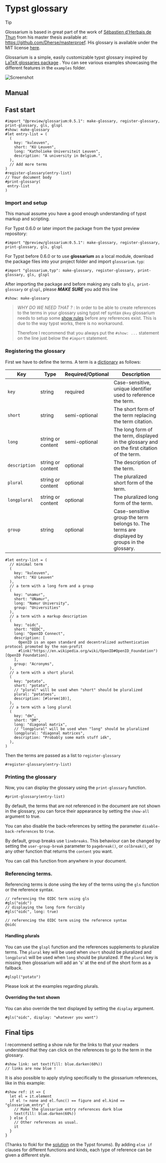 # Typst glossary

> [!TIP]
> Glossarium is based in great part of the work of [Sébastien d'Herbais de Thun](https://github.com/Dherse) from his master thesis available at: <https://github.com/Dherse/masterproef>. His glossary is available under the MIT license [here](https://github.com/Dherse/masterproef/blob/main/elems/acronyms.typ).

Glossarium is a simple, easily customizable typst glossary inspired by [LaTeX glossaries package](https://www.ctan.org/pkg/glossaries) . You can see various examples showcasing the different features in the `examples` folder.

![Screenshot](.github/example.png)

## Manual

## Fast start

```typ
#import "@preview/glossarium:0.5.1": make-glossary, register-glossary, print-glossary, gls, glspl
#show: make-glossary
#let entry-list = (
  (
    key: "kuleuven",
    short: "KU Leuven",
    long: "Katholieke Universiteit Leuven",
    description: "A university in Belgium.",
  ),
  // Add more terms
)
#register-glossary(entry-list)
// Your document body
#print-glossary(
 entry-list
)
```

### Import and setup

This manual assume you have a good enough understanding of typst markup and scripting.

For Typst 0.6.0 or later import the package from the typst preview repository:

```typ
#import "@preview/glossarium:0.5.1": make-glossary, register-glossary, print-glossary, gls, glspl
```

For Typst before 0.6.0 or to use **glossarium** as a local module, download the package files into your project folder and import `glossarium.typ`:

```typ
#import "glossarium.typ": make-glossary, register-glossary, print-glossary, gls, glspl
```

After importing the package and before making any calls to `gls`,` print-glossary` or `glspl`, please ***MAKE SURE*** you add this line
```typ
#show: make-glossary
```

> *WHY DO WE NEED THAT ?* : In order to be able to create references to the terms in your glossary using typst ref syntax `@key` glossarium needs to setup some [show rules](https://typst.app/docs/tutorial/advanced-styling/) before any references exist. This is due to the way typst works, there is no workaround.
>
>Therefore I recommend that you always put the `#show: ...` statement on the line just below the `#import` statement.

### Registering the glossary

First we have to define the terms.
A term is a [dictionary](https://typst.app/docs/reference/types/dictionary/) as follows:

| Key           | Type              | Required/Optional | Description                                                                                  |
| ------------- | ----------------- | ----------------- | -------------------------------------------------------------------------------------------- |
| `key`         | string            | required          | Case-sensitive, unique identifier used to reference the term.                                |
| `short`       | string            | semi-optional     | The short form of the term replacing the term citation.                                      |
| `long`        | string or content | semi-optional     | The long form of the term, displayed in the glossary and on the first citation of the term.  |
| `description` | string or content | optional          | The description of the term.                                                                 |
| `plural`      | string or content | optional          | The pluralized short form of the term.                                                       |
| `longplural`  | string or content | optional          | The pluralized long form of the term.                                                        |
| `group`       | string            | optional          | Case-sensitive group the term belongs to. The terms are displayed by groups in the glossary. |

```typ
#let entry-list = (
  // minimal term
  (
    key: "kuleuven",
    short: "KU Leuven"
  ),
  // a term with a long form and a group
  (
    key: "unamur",
    short: "UNamur",
    long: "Namur University",
    group: "Universities"
  ),
  // a term with a markup description
  (
    key: "oidc",
    short: "OIDC",
    long: "OpenID Connect",
    description: [
      OpenID is an open standard and decentralized authentication protocol promoted by the non-profit
      #link("https://en.wikipedia.org/wiki/OpenID#OpenID_Foundation")[OpenID Foundation].
    ],
    group: "Acronyms",
  ),
  // a term with a short plural
  (
    key: "potato",
    short: "potato",
    // "plural" will be used when "short" should be pluralized
    plural: "potatoes",
    description: [#lorem(10)],
  ),
  // a term with a long plural
  (
    key: "dm",
    short: "DM",
    long: "diagonal matrix",
    // "longplural" will be used when "long" should be pluralized
    longplural: "diagonal matrices",
    description: "Probably some math stuff idk",
  ),
)
```

Then the terms are passed as a list to `register-glossary`

```typ
#register-glossary(entry-list)
```

### Printing the glossary

Now, you can display the glossary using the `print-glossary` function.

```typ
#print-glossary(entry-list)
```

By default, the terms that are not referenced in the document are not shown in the glossary, you can force their appearance by setting the `show-all` argument to true.

You can also disable the back-references by setting the parameter `disable-back-references` to `true`.

By default, group breaks use `linebreaks`. This behaviour can be changed by setting the `user-group-break` parameter to `pagebreak()`, or `colbreak()`, or any other function that returns the `content` you want.

You can call this function from anywhere in your document.

### Referencing terms.

Referencing terms is done using the key of the terms using the `gls` function or the reference syntax.

```typ
// referencing the OIDC term using gls
#gls("oidc")
// displaying the long form forcibly
#gls("oidc", long: true)

// referencing the OIDC term using the reference syntax
@oidc
```

#### Handling plurals

You can use the `glspl` function and the references supplements to pluralize terms.
The `plural` key will be used when `short` should be pluralized and `longplural` will be used when `long` should be pluralized. If the `plural` key is missing then glossarium will add an 's' at the end of the short form as a fallback.

```typ
#glspl("potato")
```

Please look at the examples regarding plurals.

#### Overriding the text shown

You can also override the text displayed by setting the `display` argument.

```typ
#gls("oidc", display: "whatever you want")
```

## Final tips

I recommend setting a show rule for the links to that your readers understand that they can click on the references to go to the term in the glossary.

```typ
#show link: set text(fill: blue.darken(60%))
// links are now blue !
```

It is also possible to apply styling specifically to the glossarium references, like in this example:
```typ
#show ref: it => {
  let el = it.element
  if el != none and el.func() == figure and el.kind == "glossarium_entry" {
    // Make the glossarium entry references dark blue
    text(fill: blue.darken(60%))
  } else {
    // Other references as usual.
    it
  }
}
```
(Thanks to flokl for the [solution](https://forum.typst.app/t/how-do-you-apply-a-style-to-glossarium-references-that-is-different-to-other-reference-types/2089/2?u=ogre) on the Typst forums).
By adding `else if` clauses for different functions and kinds, each type of reference can be given a different style.
